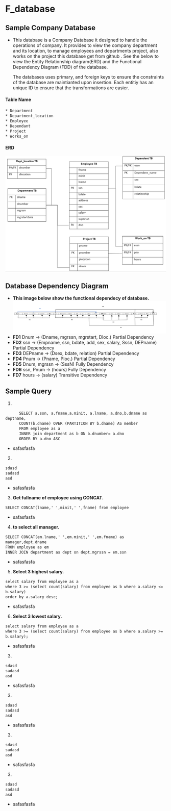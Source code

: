 # F_database


## Sample Company Database
* This database is a Company Database it designed to handle the operations of company. It provides to view the company department and its location, to manage employees and departments project, also works on the project this database get from github . See the below to view the Entity Relationship diagram(ERD) and the Functional Dependency Diagram (FDD) of the database.  

   The databases uses primary, and foreign keys to ensure the constraints of the database are maintianted upon insertion. Each entitiy has an unique ID to ensure that the transformations are easier.
#### Table Name
    * Department
    * Department_location
    * Employee
    * Dependant
    * Project
    * Works_on
#### ERD
![Alt](https://github.com/Rllein1/F_database/blob/main/db.png)

## Database Dependency Diagram
* __This image below show the functional dependecy of database.__
![Alt](https://github.com/Rllein1/F_database/blob/main/FDD.png)
* __FD1__ Dnum  -> (Dname, mgrssn, mgrstart, Dloc.) Partial Dependency
* __FD2__ ssn   ->   (Empname, ssn, bdate, add, sex, salary, Sssn, DEPname) Partial Dependency
* __FD3__ DEPname   ->   (Dsex, bdate, relation) Partial Dependency
* __FD4__ Pnum  ->  (Pname, Ploc.) Partial Dependency
* __FD5__ Dnum, mgrssn  ->  (SssN) Fully Dependency
* __FD6__ ssn, Pnum  ->  (hours) Fully Dependency
* __FD7__ hours  ->  (salary) Transitive Dependency

## Sample Query
1.
```  
      SELECT a.ssn, a.fname,a.minit, a.lname, a.dno,b.dname as deptname, 
      COUNT(b.dname) OVER (PARTITION BY b.dname) AS member 
      FROM employee as a 
      INNER join department as b ON b.dnumber= a.dno 
      ORDER BY a.dno ASC
```
* safasfasfa

2.
```
sdasd
sadasd
asd
```
* safasfasfa

3. __Get fullname of employee using CONCAT.__
```
SELECT CONCAT(lname,' ',minit,' ',fname) from employee
```
* safasfasfa

4. __to select all manager.__ 
```
SELECT CONCAT(em.lname,' ',em.minit,' ',em.fname) as manager,dept.dname
FROM employee as em
INNER JOIN department as dept on dept.mgrssn = em.ssn
```
* safasfasfa
5. __Select 3 highest salary.__
```
select salary from employee as a 
where 3 >= (select count(salary) from employee as b where a.salary <= b.salary) 
order by a.salary desc;
```
* safasfasfa
6. __Select 3 lowest salary.__
```
select salary from employee as a 
where 3 >= (select count(salary) from employee as b where a.salary >= b.salary);
```
* safasfasfa
3.
```
sdasd
sadasd
asd
```
* safasfasfa
3.
```
sdasd
sadasd
asd
```
* safasfasfa
3.
```
sdasd
sadasd
asd
```
* safasfasfa
3.
```
sdasd
sadasd
asd
```
* safasfasfa
